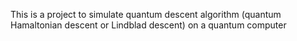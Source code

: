This is a project to simulate quantum descent algorithm (quantum Hamaltonian descent or Lindblad descent) on a quantum computer
